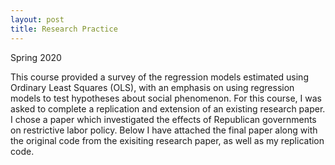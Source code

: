 ```yaml
---
layout: post
title: Research Practice
---
```


Spring 2020

This course provided a survey of the regression models estimated using Ordinary Least Squares (OLS), with an emphasis on using regression models to test hypotheses about social phenomenon. For this course, I was asked to complete a replication and extension of an existing research paper. I chose a paper which investigated the effects of Republican governments on restrictive labor policy. Below I have attached the final paper along with the original code from the exisiting research paper, as well as my replication code.
